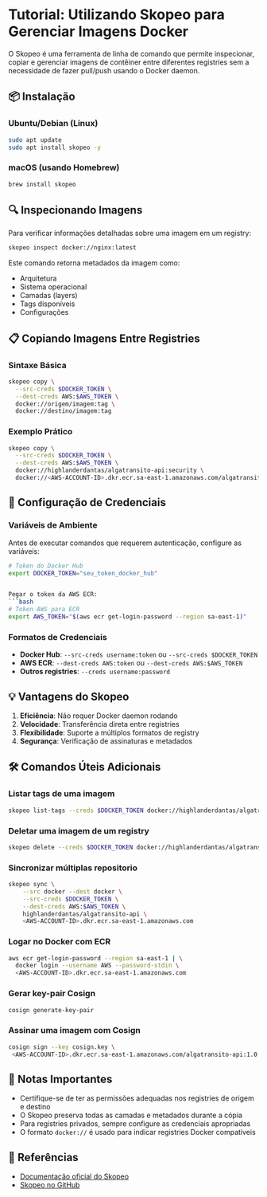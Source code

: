 # Tutorial: Utilizando Skopeo para Gerenciar Imagens Docker

O Skopeo é uma ferramenta de linha de comando que permite inspecionar, copiar e gerenciar imagens de contêiner entre diferentes registries sem a necessidade de fazer pull/push usando o Docker daemon.

## 📦 Instalação

### Ubuntu/Debian (Linux)
```bash
sudo apt update
sudo apt install skopeo -y
```

### macOS (usando Homebrew)
```bash
brew install skopeo
```

## 🔍 Inspecionando Imagens

Para verificar informações detalhadas sobre uma imagem em um registry:

```bash
skopeo inspect docker://nginx:latest
```

Este comando retorna metadados da imagem como:
- Arquitetura
- Sistema operacional
- Camadas (layers)
- Tags disponíveis
- Configurações

## 📋 Copiando Imagens Entre Registries

### Sintaxe Básica
```bash
skopeo copy \
  --src-creds $DOCKER_TOKEN \
  --dest-creds AWS:$AWS_TOKEN \
  docker://origem/imagem:tag \
  docker://destino/imagem:tag
```

### Exemplo Prático
```bash
skopeo copy \
  --src-creds $DOCKER_TOKEN \
  --dest-creds AWS:$AWS_TOKEN \
  docker://highlanderdantas/algatransito-api:security \
  docker://<AWS-ACCOUNT-ID>.dkr.ecr.sa-east-1.amazonaws.com/algatransito-api:1.0.0
```

## 🔐 Configuração de Credenciais

### Variáveis de Ambiente
Antes de executar comandos que requerem autenticação, configure as variáveis:

```bash
# Token do Docker Hub
export DOCKER_TOKEN="seu_token_docker_hub"


Pegar o token da AWS ECR:
```bash
# Token AWS para ECR
export AWS_TOKEN="$(aws ecr get-login-password --region sa-east-1)"
```

### Formatos de Credenciais

- **Docker Hub**: `--src-creds username:token` ou `--src-creds $DOCKER_TOKEN`
- **AWS ECR**: `--dest-creds AWS:token` ou `--dest-creds AWS:$AWS_TOKEN`
- **Outros registries**: `--creds username:password`

## 💡 Vantagens do Skopeo

1. **Eficiência**: Não requer Docker daemon rodando
2. **Velocidade**: Transferência direta entre registries
3. **Flexibilidade**: Suporte a múltiplos formatos de registry
4. **Segurança**: Verificação de assinaturas e metadados

## 🛠️ Comandos Úteis Adicionais

### Listar tags de uma imagem
```bash
skopeo list-tags --creds $DOCKER_TOKEN docker://highlanderdantas/algatransito-api
```

### Deletar uma imagem de um registry
```bash
skopeo delete --creds $DOCKER_TOKEN docker://highlanderdantas/algatransito-api:test
```

### Sincronizar múltiplas repositorio
```bash
skopeo sync \
    --src docker --dest docker \
    --src-creds $DOCKER_TOKEN \
    --dest-creds AWS:$AWS_TOKEN \
    highlanderdantas/algatransito-api \
    <AWS-ACCOUNT-ID>.dkr.ecr.sa-east-1.amazonaws.com
```



### Logar no Docker com ECR

```bash
aws ecr get-login-password --region sa-east-1 | \
  docker login --username AWS --password-stdin \
  <AWS-ACCOUNT-ID>.dkr.ecr.sa-east-1.amazonaws.com
```

### Gerar key-pair Cosign

```bash
cosign generate-key-pair
```

### Assinar uma imagem com Cosign

```bash
cosign sign --key cosign.key \
 <AWS-ACCOUNT-ID>.dkr.ecr.sa-east-1.amazonaws.com/algatransito-api:1.0.0
```

## 📝 Notas Importantes

- Certifique-se de ter as permissões adequadas nos registries de origem e destino
- O Skopeo preserva todas as camadas e metadados durante a cópia
- Para registries privados, sempre configure as credenciais apropriadas
- O formato `docker://` é usado para indicar registries Docker compatíveis

## 🔗 Referências

- [Documentação oficial do Skopeo](https://github.com/containers/skopeo)
- [Skopeo no GitHub](https://github.com/containers/skopeo)
